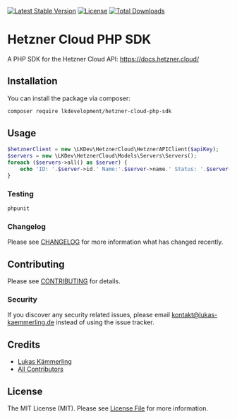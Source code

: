 [![Latest Stable Version](https://poser.pugx.org/lkdevelopment/hetzner-cloud-php-sdk/version)](https://packagist.org/packages/lkdevelopment/hetzner-cloud-php-sdk)
[![License](https://poser.pugx.org/lkdevelopment/hetzner-cloud-php-sdk/license)](https://packagist.org/packages/lkdevelopment/hetzner-cloud-php-sdk)
[![Total Downloads](https://poser.pugx.org/lkdevelopment/hetzner-cloud-php-sdk/downloads)](https://packagist.org/packages/lkdevelopment/hetzner-cloud-php-sdk)
# Hetzner Cloud PHP SDK
A PHP SDK for the Hetzner Cloud API: https://docs.hetzner.cloud/
## Installation

You can install the package via composer:

```bash
composer require lkdevelopment/hetzner-cloud-php-sdk
```

## Usage

``` php
$hetznerClient = new \LKDev\HetznerCloud\HetznerAPIClient($apiKey);
$servers = new \LKDev\HetznerCloud\Models\Servers\Servers();
foreach ($servers->all() as $server) {
    echo 'ID: '.$server->id.' Name:'.$server->name.' Status: '.$server->status.PHP_EOL;
}
```

### Testing

``` bash
phpunit
```

### Changelog

Please see [CHANGELOG](CHANGELOG.md) for more information what has changed recently.

## Contributing

Please see [CONTRIBUTING](CONTRIBUTING.md) for details.

### Security

If you discover any security related issues, please email kontakt@lukas-kaemmerling.de instead of using the issue tracker.

## Credits

- [Lukas Kämmerling](https://github.com/lkdevelopment)
- [All Contributors](../../contributors)

## License

The MIT License (MIT). Please see [License File](LICENSE.md) for more information.
